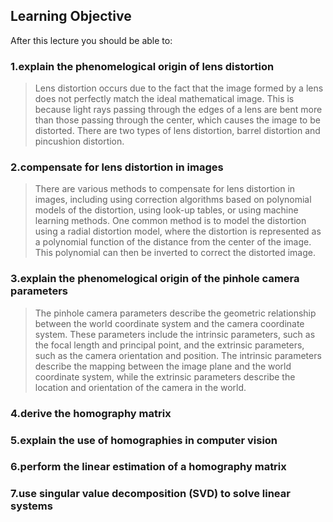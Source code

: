 ## Learning Objective
After this lecture you should be able to:

### 1.explain the phenomelogical origin of lens distortion
> Lens distortion occurs due to the fact that the image formed by a lens does not perfectly match the ideal mathematical image. This is because light rays passing through the edges of a lens are bent more than those passing through the center, which causes the image to be distorted. There are two types of lens distortion, barrel distortion and pincushion distortion.

### 2.compensate for lens distortion in images
> There are various methods to compensate for lens distortion in images, including using correction algorithms based on polynomial models of the distortion, using look-up tables, or using machine learning methods. One common method is to model the distortion using a radial distortion model, where the distortion is represented as a polynomial function of the distance from the center of the image. This polynomial can then be inverted to correct the distorted image.

### 3.explain the phenomelogical origin of the pinhole camera parameters
> The pinhole camera parameters describe the geometric relationship between the world coordinate system and the camera coordinate system. These parameters include the intrinsic parameters, such as the focal length and principal point, and the extrinsic parameters, such as the camera orientation and position. The intrinsic parameters describe the mapping between the image plane and the world coordinate system, while the extrinsic parameters describe the location and orientation of the camera in the world.

### 4.derive the homography matrix

### 5.explain the use of homographies in computer vision

### 6.perform the linear estimation of a homography matrix

### 7.use singular value decomposition (SVD) to solve linear systems
